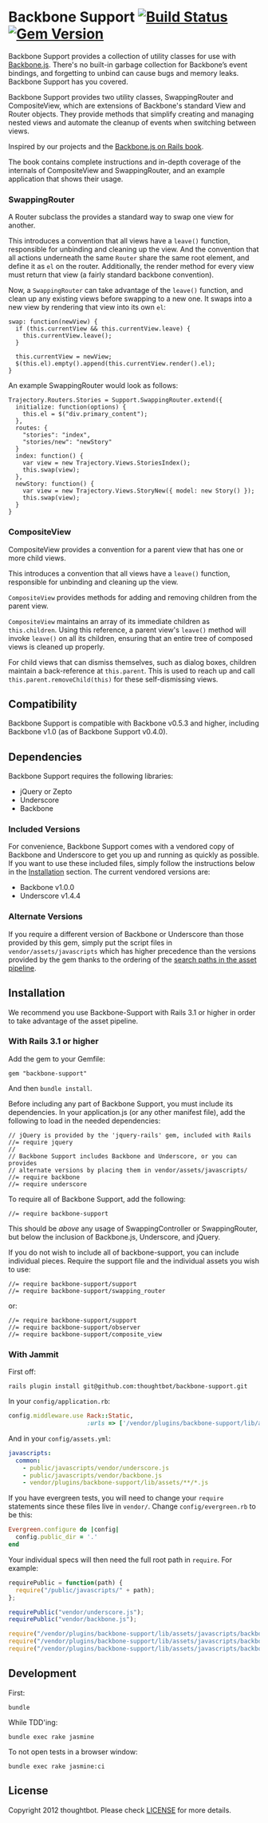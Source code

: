 # Backbone Support [![Build Status](https://travis-ci.org/thoughtbot/backbone-support.png?branch=master)](https://travis-ci.org/thoughtbot/backbone-support) [![Gem Version](https://badge.fury.io/rb/backbone-support.png)](https://rubygems.org/gems/backbone-support)

Backbone Support provides a collection of utility classes for use with
[Backbone.js][]. There's no built-in garbage collection for Backbone’s event
bindings, and forgetting to unbind can cause bugs and memory leaks. Backbone
Support has you covered.

Backbone Support provides two utility classes, SwappingRouter and
CompositeView, which are extensions of Backbone's standard View and Router
objects. They provide methods that simplify creating and managing nested views
and automate the cleanup of events when switching between views.

Inspired by our projects and the [Backbone.js on Rails book][].

The book contains complete instructions and in-depth coverage of the internals
of CompositeView and SwappingRouter, and an example application that shows
their usage.

### SwappingRouter

A Router subclass the provides a standard way to swap one view for another.

This introduces a convention that all views have a `leave()` function,
responsible for unbinding and cleaning up the view. And the convention that
all actions underneath the same `Router` share the same root element, and
define it as `el` on the router. Additionally, the render method for every
view must return that view (a fairly standard backbone convention).

Now, a `SwappingRouter` can take advantage of the `leave()` function, and
clean up any existing views before swapping to a new one.  It swaps into a new
view by rendering that view into its own `el`:

    swap: function(newView) {
      if (this.currentView && this.currentView.leave) {
        this.currentView.leave();
      }

      this.currentView = newView;
      $(this.el).empty().append(this.currentView.render().el);
    }

An example SwappingRouter would look as follows:

    Trajectory.Routers.Stories = Support.SwappingRouter.extend({
      initialize: function(options) {
        this.el = $("div.primary_content");
      },
      routes: {
        "stories": "index",
        "stories/new": "newStory"
      }
      index: function() {
        var view = new Trajectory.Views.StoriesIndex();
        this.swap(view);
      },
      newStory: function() {
        var view = new Trajectory.Views.StoryNew({ model: new Story() });
        this.swap(view);
      }
    }

### CompositeView

CompositeView provides a convention for a parent view that has one or more
child views.

This introduces a convention that all views have a `leave()` function,
responsible for unbinding and cleaning up the view.

`CompositeView` provides methods for adding and removing children from the
parent view.

`CompositeView` maintains an array of its immediate children as
`this.children`. Using this reference, a parent view's `leave()`
method will invoke `leave()` on all its children, ensuring that an entire
tree of composed views is cleaned up properly.

For child views that can dismiss themselves, such as dialog boxes, children
maintain a back-reference at `this.parent`. This is used to reach up and call
`this.parent.removeChild(this)` for these self-dismissing views.

## Compatibility

Backbone Support is compatible with Backbone v0.5.3 and higher, including
Backbone v1.0 (as of Backbone Support v0.4.0).

## Dependencies

Backbone Support requires the following libraries:

* jQuery or Zepto
* Underscore
* Backbone

### Included Versions

For convenience, Backbone Support comes with a vendored copy of Backbone and
Underscore to get you up and running as quickly as possible. If you want to
use these included files, simply follow the instructions below in the
[Installation][] section. The current vendored versions are:

- Backbone v1.0.0
- Underscore v1.4.4

### Alternate Versions

If you require a different version of Backbone or Underscore than those
provided by this gem, simply put the script files in
`vendor/assets/javascripts` which has higher precedence than the versions
provided by the gem thanks to the ordering of the [search paths in the asset
pipeline][].

## Installation

We recommend you use Backbone-Support with Rails 3.1 or higher in order to take
advantage of the asset pipeline.

### With Rails 3.1 or higher

Add the gem to your Gemfile:

    gem "backbone-support"

And then `bundle install`.

Before including any part of Backbone Support, you must include its
dependencies. In your application.js (or any other manifest file), add the
following to load in the needed dependencies:

    // jQuery is provided by the 'jquery-rails' gem, included with Rails
    //= require jquery
    //
    // Backbone Support includes Backbone and Underscore, or you can provides
    // alternate versions by placing them in vendor/assets/javascripts/
    //= require backbone
    //= require underscore

To require all of Backbone Support, add the following:

    //= require backbone-support

This should be _above_ any usage of SwappingController or SwappingRouter, but
below the inclusion of Backbone.js, Underscore, and jQuery.

If you do not wish to include all of backbone-support, you can include
individual pieces.  Require the support file and the individual assets you
wish to use:

    //= require backbone-support/support
    //= require backbone-support/swapping_router

or:

    //= require backbone-support/support
    //= require backbone-support/observer
    //= require backbone-support/composite_view

### With Jammit

First off:

    rails plugin install git@github.com:thoughtbot/backbone-support.git

In your `config/application.rb`:

``` ruby
config.middleware.use Rack::Static,
                      :urls => ['/vendor/plugins/backbone-support/lib/assets/javascripts']
```

And in your `config/assets.yml`:

``` yaml
javascripts:
  common:
    - public/javascripts/vendor/underscore.js
    - public/javascripts/vendor/backbone.js
    - vendor/plugins/backbone-support/lib/assets/**/*.js
```

If you have evergreen tests, you will need to change your `require` statements
since these files live in `vendor/`. Change `config/evergreen.rb` to be this:

``` ruby
Evergreen.configure do |config|
  config.public_dir = '.'
end
```

Your individual specs will then need the full root path in `require`. For
example:

``` js
requirePublic = function(path) {
  require("/public/javascripts/" + path);
};

requirePublic("vendor/underscore.js");
requirePublic("vendor/backbone.js");

require("/vendor/plugins/backbone-support/lib/assets/javascripts/backbone-support.js");
require("/vendor/plugins/backbone-support/lib/assets/javascripts/backbone-support/composite_view.js");
require("/vendor/plugins/backbone-support/lib/assets/javascripts/backbone-support/swapping_router.js");
```

## Development

First:

    bundle

While TDD'ing:

    bundle exec rake jasmine

To not open tests in a browser window:

    bundle exec rake jasmine:ci

## License

Copyright 2012 thoughtbot. Please check [LICENSE][] for more details.

[Installation]: https://github.com/thoughtbot/backbone-support#installation
[search paths in the asset pipeline]: http://edgeguides.rubyonrails.org/asset_pipeline.html#search-paths
[Backbone.js on Rails book]: https://learn.thoughtbot.com/products/1-backbone-js-on-rails
[Backbone.js]: http://backbonejs.org/
[LICENSE]: https://github.com/thoughtbot/backbone-support/blob/master/LICENSE
